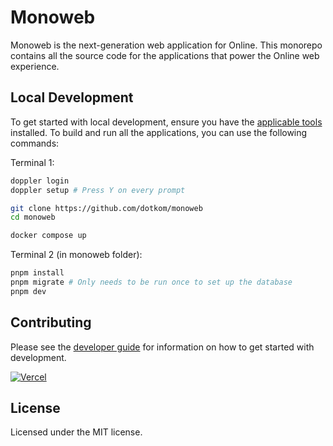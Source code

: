 # Monoweb 

<!-- lorem ipsum -->

Monoweb is the next-generation web application for Online. This monorepo contains all the source code for the
applications that power the Online web experience.

## Local Development

To get started with local development, ensure you have the [applicable tools](CONTRIBUTING.md#tools) installed. To build and run all the
applications, you can use the following commands:

Terminal 1:
```bash
doppler login
doppler setup # Press Y on every prompt

git clone https://github.com/dotkom/monoweb
cd monoweb

docker compose up
```

Terminal 2 (in monoweb folder):
```bash
pnpm install
pnpm migrate # Only needs to be run once to set up the database
pnpm dev
```

## Contributing

Please see the [developer guide](CONTRIBUTING.md) for information on how to get started with development.

<a href="https://vercel.com?utm_source=[team-name]&utm_campaign=oss" width="150" height="30">
    <img src="https://images.ctfassets.net/e5382hct74si/78Olo8EZRdUlcDUFQvnzG7/fa4cdb6dc04c40fceac194134788a0e2/1618983297-powered-by-vercel.svg" alt="Vercel">
</a>

## License

Licensed under the MIT license.
